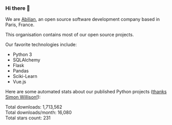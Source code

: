 ### Hi there 👋

We are [Abilian](https://abilian.com/), an open source software development company based in Paris, France.

This organisation contains most of our open source projects.

Our favorite technologies include:

- Python 3
- SQLAlchemy
- Flask
- Pandas
- Sciki-Learn
- Vue.js

Here are some automated stats about our published Python projects
([thanks Simon Willison!][sw-post]):

<!--marker-->
Total downloads: 1,713,562<br>
Total downloads/month: 16,080<br>
Total stars count: 231
<!--end-->

[sw-post]: https://simonwillison.net/2020/Jul/10/self-updating-profile-readme/